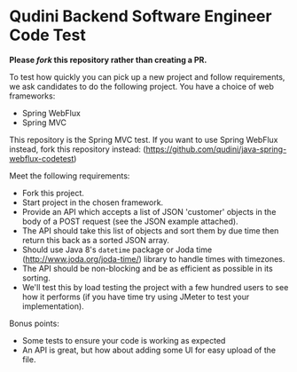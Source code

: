 # Qudini Backend Software Engineer Code Test

**Please _fork_ this repository rather than creating a PR.**

To test how quickly you can pick up a new project and follow requirements, we ask
candidates to do the following project. You have a choice of web frameworks:

* Spring WebFlux
* Spring MVC

This repository is the Spring MVC test. If you want to use Spring WebFlux
instead, fork this repository instead: (https://github.com/qudini/java-spring-webflux-codetest)

Meet the following requirements:

* Fork this project.
* Start project in the chosen framework.
* Provide an API which accepts a list of JSON 'customer' objects in the body of
  a POST request (see the JSON example attached).
* The API should take this list of objects and sort them by due time then return
  this back as a sorted JSON array.
* Should use Java 8's `datetime` package or Joda time
  (http://www.joda.org/joda-time/) library to handle times with timezones.
* The API should be non-blocking and be as efficient as possible in its sorting.
* We'll test this by load testing the project with a few hundred users to see
  how it performs (if you have time try using JMeter to test your
  implementation).

Bonus points:

* Some tests to ensure your code is working as expected
* An API is great, but how about adding some UI for easy upload of the file.
